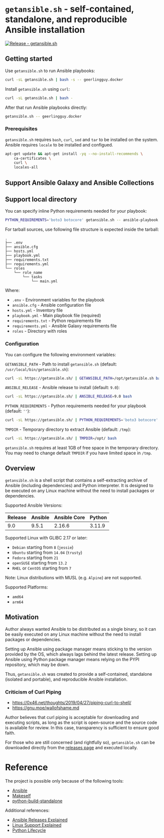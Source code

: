 # `getansible.sh` - self-contained, standalone, and reproducible Ansible installation

[![Release - getansible.sh](https://github.com/andreygubarev/getansible/actions/workflows/github-release.yml/badge.svg?branch=main)](https://github.com/andreygubarev/getansible/actions/workflows/github-release.yml)

## Getting started

Use `getansible.sh` to run Ansible playbooks:
```bash
curl -sL getansible.sh | bash -s -- geerlingguy.docker
```

Install `getansible.sh` using `curl`:
```bash
curl -sL getansible.sh | bash -
```


After that run Ansible playbooks directly:
```bash
getansible.sh -- geerlingguy.docker
```

### Prerequisites

`getansible.sh` requires `bash`, `curl`, `sed` and `tar` to be installed on the system. Ansible requires `locale` to be installed and configued.


```bash
apt-get update && apt-get install -yq --no-install-recommends \
    ca-certificates \
    curl \
    locales-all
```

## Support Ansible Galaxy and Ansible Collections

## Support local directory

You can specify inline Python requirements needed for your playbook:
```bash
PYTHON_REQUIREMENTS='boto3 botocore' getansible.sh -- ansible-playbook playbook.yml
```

For tarball sources, use following file structure is expected inside the tarball:
```
.
├── .env
├── ansible.cfg
├── hosts.yml
├── playbook.yml
├── requirements.txt
├── requirements.yml
└── roles
    └── role_name
        └── tasks
            └── main.yml
```

Where:
- `.env` - Environment variables for the playbook
- `ansible.cfg` - Ansible configuration file
- `hosts.yml` - Inventory file
- `playbook.yml` - Main playbook file (required)
- `requirements.txt` - Python requirements file
- `requirements.yml` - Ansible Galaxy requirements file
- `roles` - Directory with roles

### Configuration

You can configure the following environment variables:

`GETANSIBLE_PATH` - Path to install `getansible.sh` (default: `/usr/local/bin/getansible.sh`):
```bash
curl -sL https://getansible.sh/ | GETANSIBLE_PATH=/opt/getansible.sh bash
```

`ANSIBLE_RELEASE` - Ansible release to install (default: `9.0`):
```bash
curl -sL https://getansible.sh/ | ANSIBLE_RELEASE=9.0 bash
```

`PYTHON_REQUIREMENTS` - Python requirements needed for your playbook (default: `''`):
```bash
curl -sL https://getansible.sh/ | PYTHON_REQUIREMENTS='boto3 botocore' bash -s -- ansible-playbook playbook.yml
```

`TMPDIR` - Temporary directory to extract Ansible (default: `/tmp`):
```bash
curl -sL https://getansible.sh/ | TMPDIR=/opt/ bash
```
`getansible.sh` requires at least 1GB of free space in the temporary directory. You may need to change default `TMPDIR` if you have limited space in `/tmp`.

## Overview

`getansible.sh` is a shell script that contains a self-extracting archive of Ansible (including dependencies) and Python interpreter. It is designed to be executed on any Linux machine without the need to install packages or dependencies.

Supported Ansible Versions:

| Release | Ansible | Ansible Core | Python |
|---------|---------|--------------|--------|
| 9.0     | 9.5.1   | 2.16.6       | 3.11.9 |

Supported Linux with GLIBC 2.17 or later:

- `Debian` starting from `8` (`jessie`)
- `Ubuntu` starting from `14.04` (`trusty`)
- `Fedora` starting from `21`
- `openSUSE` starting from `13.2`
- `RHEL` or `CentOS` starting from `7`

Note: Linux distributions with MUSL (e.g. `Alpine`) are not supported.

Supported Platforms:

- `amd64`
- `arm64`

## Motivation

Author always wanted Ansible to be distributed as a single binary, so it can be easily executed on any Linux machine without the need to install packages or dependencies.

Setting up Ansible using package manager means sticking to the version provided by the OS, which always lags behind the latest release. Setting up Ansible using Python package manager means relying on the PYPI repository, which may be down.

Thus, `getansible.sh` was created to provide a self-contained, standalone (isolated and portable), and reproducible Ansible installation.

### Criticism of Curl Piping

- https://0x46.net/thoughts/2019/04/27/piping-curl-to-shell/
- https://gnu.moe/wallofshame.md

Author believes that curl piping is acceptable for downloading and executing scripts, as long as the script is open-source and the source code is available for review. In this case, transparency is sufficient to ensure good faith.

For those who are still concerned (and rightfully so), `getansible.sh` can be downloaded directly from the [releases page](https://github.com/andreygubarev/getansible/releases) and executed locally.

# Reference

The project is possible only because of the following tools:

- [Ansible](https://www.ansible.com/)
- [Makeself](https://makeself.io/)
- [python-build-standalone](https://github.com/indygreg/python-build-standalone)

Additional references:

- [Ansible Releases Explained](https://docs.ansible.com/ansible/latest/reference_appendices/release_and_maintenance.html)
- [Linux Support Explained](https://gregoryszorc.com/docs/python-build-standalone/20220227/running.html#linux)
- [Python Lifecycle](https://devguide.python.org/versions/#versions)
